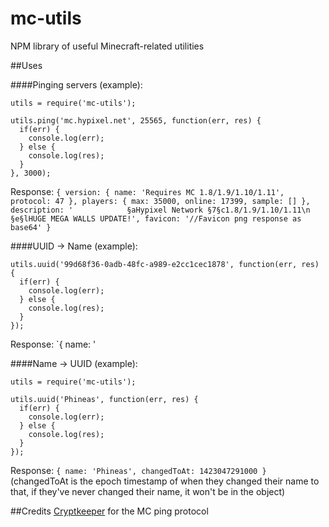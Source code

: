 # mc-utils
NPM library of useful Minecraft-related utilities

##Uses

####Pinging servers (example):
```
utils = require('mc-utils');

utils.ping('mc.hypixel.net', 25565, function(err, res) {
  if(err) {
    console.log(err);
  } else {
    console.log(res);
  }
}, 3000);
```
Response: `{ version: { name: 'Requires MC 1.8/1.9/1.10/1.11', protocol: 47 },
  players: { max: 35000, online: 17399, sample: [] },
  description: '            §aHypixel Network §7§c1.8/1.9/1.10/1.11\n              §e§lHUGE MEGA WALLS UPDATE!',
  favicon: '//Favicon png response as base64' }`

####UUID -> Name (example):
```
utils.uuid('99d68f36-0adb-48fc-a989-e2cc1cec1878', function(err, res) {
  if(err) {
    console.log(err);
  } else {
    console.log(res);
  }
});
```
Response: `{ name: '

####Name -> UUID (example):
```
utils = require('mc-utils');

utils.uuid('Phineas', function(err, res) {
  if(err) {
    console.log(err);
  } else {
    console.log(res);
  }
});
```
Response: `{ name: 'Phineas', changedToAt: 1423047291000 }` (changedToAt is the epoch timestamp of when they changed their name to that, if they've never changed their name, it won't be in the object)

##Credits
[Cryptkeeper](https://github.com/Cryptkeeper) for the MC ping protocol
